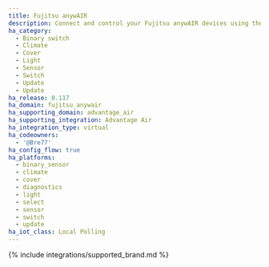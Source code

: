 ```yaml
---
title: Fujitsu anywAIR
description: Connect and control your Fujitsu anywAIR devices using the Advantage Air integration
ha_category:
  - Binary switch
  - Climate
  - Cover
  - Light
  - Sensor
  - Switch
  - Update
  - Update
ha_release: 0.117
ha_domain: fujitsu_anywair
ha_supporting_domain: advantage_air
ha_supporting_integration: Advantage Air
ha_integration_type: virtual
ha_codeowners:
  - '@Bre77'
ha_config_flow: true
ha_platforms:
  - binary_sensor
  - climate
  - cover
  - diagnostics
  - light
  - select
  - sensor
  - switch
  - update
ha_iot_class: Local Polling
---
```


{% include integrations/supported_brand.md %}
